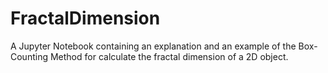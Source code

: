 # FractalDimension

A Jupyter Notebook containing an explanation and an example of the Box-Counting Method for calculate the fractal dimension of a
2D object. 

